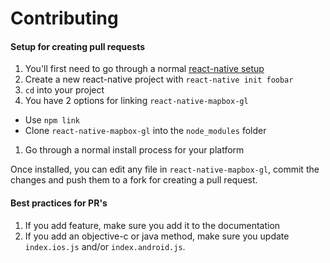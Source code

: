 # Contributing

#### Setup for creating pull requests

1. You'll first need to go through a normal [react-native setup](https://facebook.github.io/react-native/docs/getting-started.html#content)
1. Create a new react-native project with `react-native init foobar`
1. `cd` into your project
1. You have 2 options for linking `react-native-mapbox-gl`
  * Use `npm link`
  * Clone `react-native-mapbox-gl` into the `node_modules` folder
1. Go through a normal install process for your platform

Once installed, you can edit any file in `react-native-mapbox-gl`, commit the changes and push them to a fork for creating a pull request.

#### Best practices for PR's

1. If you add feature, make sure you add it to the documentation
1. If you add an objective-c or java method, make sure you update `index.ios.js` and/or `index.android.js`.
